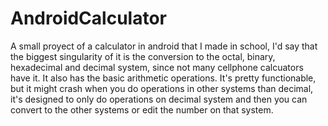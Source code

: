 # AndroidCalculator
A small proyect of a calculator in android that I made in school, I'd say that the biggest singularity of it is the conversion to the octal, binary, hexadecimal and decimal system, since not many cellphone calcuators have it. It also has the basic arithmetic operations. It's pretty functionable, but it might crash when you do operations in other systems than decimal, it's designed to only do operations on decimal system and then you can convert to the other systems or edit the number on that system.
